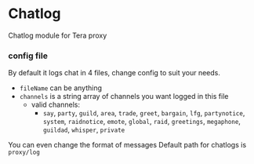 # Chatlog

Chatlog module for Tera proxy

### config file
By default it logs chat in 4 files, change config to suit your needs.
- `fileName` can be anything
- `channels` is a string array of channels you want logged in this file
  - valid channels:
    - `say`, `party`, `guild`, `area`, `trade`, `greet`, `bargain`, `lfg`, `partynotice`, `system`, `raidnotice`, `emote`, `global`, `raid`, `greetings`, `megaphone`, `guildad`, `whisper`, `private`

You can even change the format of messages
Default path for chatlogs is `proxy/log`